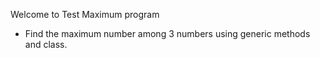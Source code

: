 Welcome to Test Maximum program

 - Find the maximum number among 3 numbers using generic methods and class.
